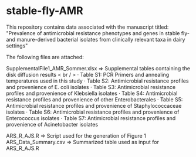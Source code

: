 # stable-fly-AMR
This repository contains data associated with the manuscript titled: "Prevalence of antimicrobial resistance phenotypes and genes in stable fly- and manure-derived bacterial isolates from clinically relevant taxa in dairy settings"


The following files are attached:

SupplementalFile1_AMR_Sommer.xlsx => Supplemental tables containing the disk diffusion results < br / >
· Table S1: PCR Primers and annealing temperatures used in this study
· Table S2: Antimicrobial resistance profiles and provenience of E. coli isolates
· Table S3: Antimicrobial resistance profiles and provenience of Klebsiella isolates
· Table S4: Antimicrobial resistance profiles and provenience of other Enterobacterales
· Table S5: Antimicrobial resistance profiles and provenience of Staphylococcaceae isolates
· Table S6: Antimicrobial resistance profiles and provenience of Enterococcus isolates
· Table S7: Antimicrobial resistance profiles and provenience of Acinetobacter isolates 

ARS_R_AJS.R => Script used for the generation of Figure 1
ARS_Data_Summary.csv => Summarized table used as input for ARS_R_AJS.R
